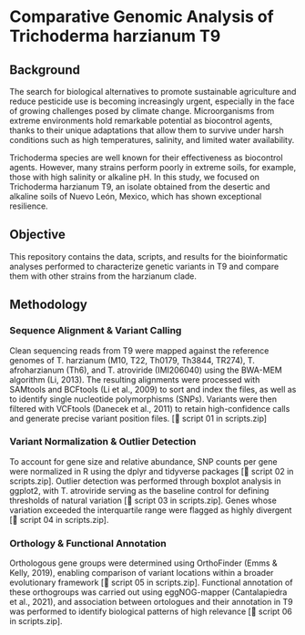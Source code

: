 # Comparative Genomic Analysis of Trichoderma harzianum T9

## Background

The search for biological alternatives to promote sustainable agriculture and reduce pesticide use is becoming increasingly urgent, especially in the face of growing challenges posed by climate change. Microorganisms from extreme environments hold remarkable potential as biocontrol agents, thanks to their unique adaptations that allow them to survive under harsh conditions such as high temperatures, salinity, and limited water availability.

Trichoderma species are well known for their effectiveness as biocontrol agents. However, many strains perform poorly in extreme soils, for example, those with high salinity or alkaline pH. In this study, we focused on Trichoderma harzianum T9, an isolate obtained from the desertic and alkaline soils of Nuevo León, Mexico, which has shown exceptional resilience.

## Objective

This repository contains the data, scripts, and results for the bioinformatic analyses performed to characterize genetic variants in T9 and compare them with other strains from the harzianum clade.

## Methodology

### Sequence Alignment & Variant Calling
Clean sequencing reads from T9 were mapped against the reference genomes of T. harzianum (M10, T22, Th0179, Th3844, TR274), T. afroharzianum (Th6), and T. atroviride (IMI206040) using the BWA-MEM algorithm (Li, 2013). The resulting alignments were processed with SAMtools and BCFtools (Li et al., 2009) to sort and index the files, as well as to identify single nucleotide polymorphisms (SNPs). Variants were then filtered with VCFtools (Danecek et al., 2011) to retain high-confidence calls and generate precise variant position files. [🔶 script 01 in scripts.zip]

### Variant Normalization & Outlier Detection
To account for gene size and relative abundance, SNP counts per gene were normalized in R using the dplyr and tidyverse packages [🔶 script 02 in scripts.zip]. Outlier detection was performed through boxplot analysis in ggplot2, with T. atroviride serving as the baseline control for defining thresholds of natural variation [🔶 script 03 in scripts.zip]. Genes whose variation exceeded the interquartile range were flagged as highly divergent [🔶 script 04 in scripts.zip].

### Orthology & Functional Annotation
Orthologous gene groups were determined using OrthoFinder (Emms & Kelly, 2019), enabling comparison of variant locations within a broader evolutionary framework [🔶 script 05 in scripts.zip]. Functional annotation of these orthogroups was carried out using eggNOG-mapper (Cantalapiedra et al., 2021), and association between ortologues and their annotation in T9 was performed to identify biological patterns of high relevance [🔶 script 06 in scripts.zip]. 
